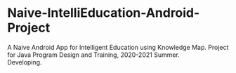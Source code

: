 # Naive-IntelliEducation-Android-Project
A Naive Android App for Intelligent Education using Knowledge Map. Project for Java Program Design and Training, 2020-2021 Summer.  
Developing.
